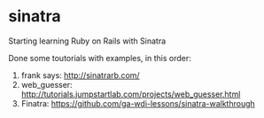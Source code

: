 # sinatra
Starting learning Ruby on Rails with Sinatra

Done some toutorials with examples, in this order:

1. frank says: http://sinatrarb.com/
2. web_guesser: http://tutorials.jumpstartlab.com/projects/web_guesser.html
3. Finatra: https://github.com/ga-wdi-lessons/sinatra-walkthrough
